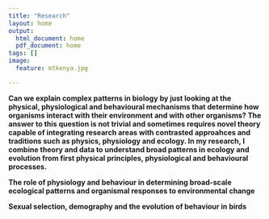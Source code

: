 ```yaml
---
title: "Research"
layout: home
output:
  html_document: home
  pdf_document: home
tags: []
image:
  feature: mtkenya.jpg

---
```


**Can we explain complex patterns in biology by just looking at the physical, physiological and behavioural mechanisms that determine how organisms interact with their environment and with other organisms? The answer to this question is not trivial and sometimes requires novel theory capable of integrating research areas with contrasted approahces and traditions such as physics, physiology and ecology. In my research, I combine theory and data to understand broad patterns in ecology and evolution from first physical principles, physiological and behavioural processes.**

**The role of physiology and behaviour in determining broad-scale ecological patterns and organismal responses to environmental change**


**Sexual selection, demography and the evolution of behaviour in birds**



